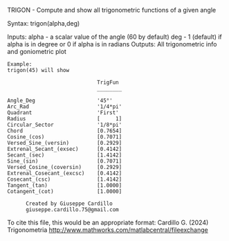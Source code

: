 TRIGON - Compute and show all trigonometric functions of a given angle

Syntax: 	trigon(alpha,deg)
    
   Inputs:
         alpha - a scalar value of the angle (60 by default)
         deg - 1 (default) if alpha is in degree or 0 if alpha is in radians
   Outputs:
         All trigonometric info and goniometric plot

    Example: 
    trigon(45) will show 

                                 TrigFun 
                                 ________

    Angle_Deg                    '45°'   
    Arc_Rad                      '1/4*pi'
    Quadrant                     'First' 
    Radius                       [     1]
    Circular_Sector              '1/8*pi'
    Chord                        [0.7654]
    Cosine_(cos)                 [0.7071]
    Versed_Sine_(versin)         [0.2929]
    Extrenal_Secant_(exsec)      [0.4142]
    Secant_(sec)                 [1.4142]
    Sine_(sin)                   [0.7071]
    Versed_Cosine_(coversin)     [0.2929]
    Extrenal_Cosecant_(excsc)    [0.4142]
    Cosecant_(csc)               [1.4142]
    Tangent_(tan)                [1.0000]
    Cotangent_(cot)              [1.0000]

          Created by Giuseppe Cardillo
          giuseppe.cardillo.75@gmail.com

To cite this file, this would be an appropriate format:
Cardillo G. (2024) Trigonometria
http://www.mathworks.com/matlabcentral/fileexchange
